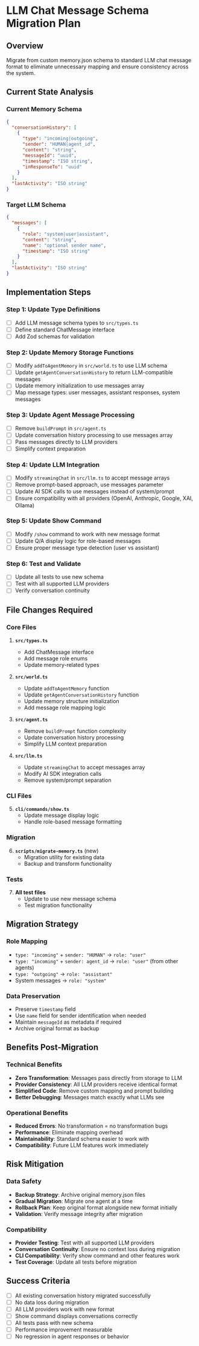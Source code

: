 # LLM Chat Message Schema Migration Plan

## Overview
Migrate from custom memory.json schema to standard LLM chat message format to eliminate unnecessary mapping and ensure consistency across the system.

## Current State Analysis

### Current Memory Schema
```json
{
  "conversationHistory": [
    {
      "type": "incoming|outgoing",
      "sender": "HUMAN|agent_id",
      "content": "string",
      "messageId": "uuid",
      "timestamp": "ISO string",
      "inResponseTo": "uuid"
    }
  ],
  "lastActivity": "ISO string"
}
```

### Target LLM Schema
```json
{
  "messages": [
    {
      "role": "system|user|assistant",
      "content": "string",
      "name": "optional sender name",
      "timestamp": "ISO string"
    }
  ],
  "lastActivity": "ISO string"
}
```

## Implementation Steps

### Step 1: Update Type Definitions
- [ ] Add LLM message schema types to `src/types.ts`
- [ ] Define standard ChatMessage interface
- [ ] Add Zod schemas for validation

### Step 2: Update Memory Storage Functions
- [ ] Modify `addToAgentMemory` in `src/world.ts` to use LLM schema
- [ ] Update `getAgentConversationHistory` to return LLM-compatible messages
- [ ] Update memory initialization to use messages array
- [ ] Map message types: user messages, assistant responses, system messages

### Step 3: Update Agent Message Processing
- [ ] Remove `buildPrompt` in `src/agent.ts` 
- [ ] Update conversation history processing to use messages array
- [ ] Pass messages directly to LLM providers
- [ ] Simplify context preparation

### Step 4: Update LLM Integration
- [ ] Modify `streamingChat` in `src/llm.ts` to accept message arrays
- [ ] Remove prompt-based approach, use messages parameter
- [ ] Update AI SDK calls to use messages instead of system/prompt
- [ ] Ensure compatibility with all providers (OpenAI, Anthropic, Google, XAI, Ollama)

### Step 5: Update Show Command
- [ ] Modify `/show` command to work with new message format
- [ ] Update Q/A display logic for role-based messages
- [ ] Ensure proper message type detection (user vs assistant)

### Step 6: Test and Validate
- [ ] Update all tests to use new schema
- [ ] Test with all supported LLM providers
- [ ] Verify conversation continuity

## File Changes Required

### Core Files
1. **`src/types.ts`**
   - Add ChatMessage interface
   - Add message role enums
   - Update memory-related types

2. **`src/world.ts`**
   - Update `addToAgentMemory` function
   - Update `getAgentConversationHistory` function
   - Update memory structure initialization
   - Add message role mapping logic

3. **`src/agent.ts`**
   - Remove `buildPrompt` function complexity
   - Update conversation history processing
   - Simplify LLM context preparation

4. **`src/llm.ts`**
   - Update `streamingChat` to accept messages array
   - Modify AI SDK integration calls
   - Remove system/prompt separation

### CLI Files
5. **`cli/commands/show.ts`**
   - Update message display logic
   - Handle role-based message formatting

### Migration
6. **`scripts/migrate-memory.ts`** (new)
   - Migration utility for existing data
   - Backup and transform functionality

### Tests
7. **All test files**
   - Update to use new message schema
   - Test migration functionality

## Migration Strategy

### Role Mapping
- `type: "incoming"` + `sender: "HUMAN"` → `role: "user"`
- `type: "incoming"` + `sender: agent_id` → `role: "user"` (from other agents)
- `type: "outgoing"` → `role: "assistant"`
- System messages → `role: "system"`

### Data Preservation
- Preserve `timestamp` field
- Use `name` field for sender identification when needed
- Maintain `messageId` as metadata if required
- Archive original format as backup

## Benefits Post-Migration

### Technical Benefits
- **Zero Transformation**: Messages pass directly from storage to LLM
- **Provider Consistency**: All LLM providers receive identical format
- **Simplified Code**: Remove custom mapping and prompt building
- **Better Debugging**: Messages match exactly what LLMs see

### Operational Benefits
- **Reduced Errors**: No transformation = no transformation bugs
- **Performance**: Eliminate mapping overhead
- **Maintainability**: Standard schema easier to work with
- **Compatibility**: Future LLM features work immediately

## Risk Mitigation

### Data Safety
- **Backup Strategy**: Archive original memory.json files
- **Gradual Migration**: Migrate one agent at a time
- **Rollback Plan**: Keep original format alongside new format initially
- **Validation**: Verify message integrity after migration

### Compatibility
- **Provider Testing**: Test with all supported LLM providers
- **Conversation Continuity**: Ensure no context loss during migration
- **CLI Compatibility**: Verify show command and other features work
- **Test Coverage**: Update all tests before migration

## Success Criteria

- [ ] All existing conversation history migrated successfully
- [ ] No data loss during migration
- [ ] All LLM providers work with new format
- [ ] Show command displays conversations correctly
- [ ] All tests pass with new schema
- [ ] Performance improvement measurable
- [ ] No regression in agent responses or behavior
